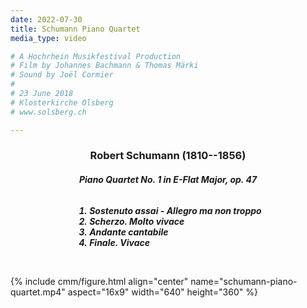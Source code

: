 ```yaml
---
date: 2022-07-30
title: Schumann Piano Quartet
media_type: video

# A Hochrhein Musikfestival Production
# Film by Johannes Bachmann & Thomas Märki
# Sound by Joël Cormier
# 
# 23 June 2018
# Klosterkirche Olsberg
# www.solsberg.ch

---
```


<div markdown="1" style="text-align: center;">

### Robert Schumann (1810--1856)

#### *Piano Quartet No. 1 in E-Flat Major, op. 47*

<ol style="display:inline-block; text-align:left; font-style:italic; font-weight: bold;">

<li>Sostenuto assai - Allegro ma non troppo</li>
<li>Scherzo. Molto vivace</li>
<li>Andante cantabile</li>
<li>Finale. Vivace</li>

</ol>

</div>

<br/>

{% include cmm/figure.html align="center" name="schumann-piano-quartet.mp4" aspect="16x9" width="640" height="360" %}

